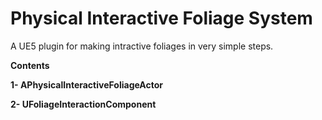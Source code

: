 # Physical Interactive Foliage System
A UE5 plugin for making intractive foliages in very simple steps.

**Contents**

**1- APhysicalInteractiveFoliageActor** 

**2- UFoliageInteractionComponent**
